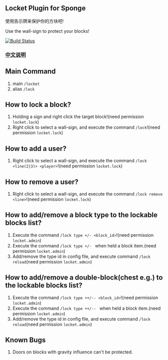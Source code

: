 ## Locket Plugin for Sponge
使用告示牌来保护你的方块吧!

Use the wall-sign to protect your blocks!

[![Build Status](https://img.shields.io/github/workflow/status/Himmelt/Locket/Gradle_CI?style=flat-square)](https://github.com/Himmelt/Locket/actions)

### [中文说明](README_CN.md)

## Main Command
1. main  `/locket `
2. alias `/lock`

## How to lock a block?
1. Holding a sign and right click the target block!(need permission `locket.lock`)
2. Right click to select a wall-sign, and execute the command `/lock`!(need permission `locket.lock`)
## How to add a user?
1. Right click to select a wall-sign, and execute the command `/lock <line(2|3)> <player>`!(need permission `locket.lock`)
## How to remove a user?
1. Right click to select a wall-sign, and execute the command `/lock remove <line>`!(need permission `locket.lock`)
## How to add/remove a block type to the lockable blocks list?
1. Execute the command `/lock type +/- <block_id>`!(need permission `locket.admin`)
2. Execute the command `/lock type +/- ` when held a block item.(need permission `locket.admin`)
3. Add/remove the type id in config file, and execute command `/lock reload`(need permission `locket.admin`)
## How to add/remove a double-block(chest e.g.) to the lockable blocks list?
1. Execute the command `/lock type ++/-- <block_id>`!(need permission `locket.admin`)
2. Execute the command `/lock type ++/-- ` when held a block item.(need permission `locket.admin`)
3. Add/remove the type id in config file, and execute command `/lock reload`(need permission `locket.admin`)

## Known Bugs
1. Doors on blocks with gravity influence can't be protected.
